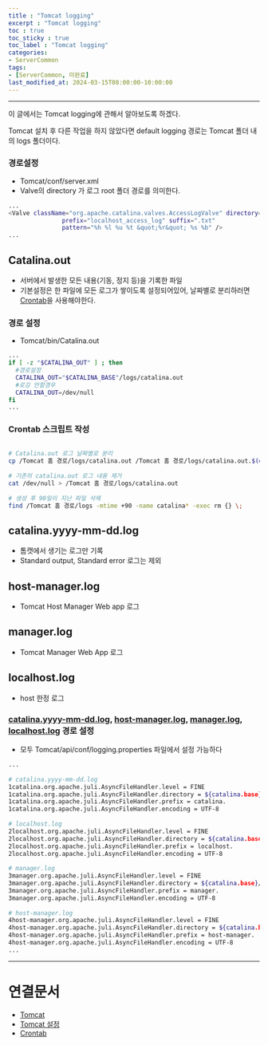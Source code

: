 ```yaml
---
title : "Tomcat logging"
excerpt : "Tomcat logging"
toc : true
toc_sticky : true
toc_label : "Tomcat logging"
categories:
- ServerCommon
tags:
- [ServerCommon, 미완료]
last_modified_at: 2024-03-15T08:00:00-10:00:00
---
```

  
---
  
 이 글에서는 Tomcat logging에 관해서 알아보도록 하겠다.

 Tomcat 설치 후 다른 작업을 하지 않았다면 default logging 경로는 Tomcat 폴더 내의 logs 폴더이다.
  
### 경로설정
- Tomcat/conf/server.xml
- Valve의 directory 가 로그 root 폴더 경로를 의미한다.
  
```bash
...
<Valve className="org.apache.catalina.valves.AccessLogValve" directory="logs"
               prefix="localhost_access_log" suffix=".txt"
               pattern="%h %l %u %t &quot;%r&quot; %s %b" />
...
```
  
## Catalina.out
- 서버에서 발생한 모든 내용(기동, 정지 등)을 기록한 파일
- 기본설정은 한 파일에 모든 로그가 쌓이도록 설정되어있어, 날짜별로 분리하러면 [Crontab](../../servercommon/servercommon-Crontab)을 사용해야한다.
  
### 경로 설정
- Tomcat/bin/Catalina.out
  
```bash
...
if [ -z "$CATALINA_OUT" ] ; then
  #경로설정
  CATALINA_OUT="$CATALINA_BASE"/logs/catalina.out
  #로깅 안할경우
  CATALINA_OUT=/dev/null
fi
...
```
  
### Crontab 스크립트 작성
  
```bash
  
# Catalina.out 로그 날짜별로 분리
cp /Tomcat 홈 경로/logs/catalina.out /Tomcat 홈 경로/logs/catalina.out.$(date +\%y-\%m-\%d).log 2>&1
  
# 기존의 catalina.out 로그 내용 제거
cat /dev/null > /Tomcat 홈 경로/logs/catalina.out
  
# 생성 후 90일이 지난 파일 삭제
find /Tomcat 홈 경로/logs -mtime +90 -name catalina* -exec rm {} \;
```
  
## catalina.yyyy-mm-dd.log
- 톰캣에서 생기는 로그만 기록
- Standard output, Standard error 로그는 제외
  
## host-manager.log
- Tomcat Host Manager Web app 로그
  
## manager.log
- Tomcat Manager Web App 로그
  
## localhost.log
- host 한정 로그
  
### [catalina.yyyy-mm-dd.log](#catalinayyyy-mm-ddlog), [host-manager.log](#host-managerlog), [manager.log](#managerlog), [localhost.log](#localhostlog) 경로 설정
- 모두  Tomcat/api/conf/logging.properties 파일에서 설정 가능하다
  
```bash
...
  
# catalina.yyyy-mm-dd.log
1catalina.org.apache.juli.AsyncFileHandler.level = FINE
1catalina.org.apache.juli.AsyncFileHandler.directory = ${catalina.base}/logs
1catalina.org.apache.juli.AsyncFileHandler.prefix = catalina.
1catalina.org.apache.juli.AsyncFileHandler.encoding = UTF-8
  
# localhost.log
2localhost.org.apache.juli.AsyncFileHandler.level = FINE
2localhost.org.apache.juli.AsyncFileHandler.directory = ${catalina.base}/logs
2localhost.org.apache.juli.AsyncFileHandler.prefix = localhost.
2localhost.org.apache.juli.AsyncFileHandler.encoding = UTF-8
  
# manager.log
3manager.org.apache.juli.AsyncFileHandler.level = FINE
3manager.org.apache.juli.AsyncFileHandler.directory = ${catalina.base}/logs
3manager.org.apache.juli.AsyncFileHandler.prefix = manager.
3manager.org.apache.juli.AsyncFileHandler.encoding = UTF-8
  
# host-manager.log
4host-manager.org.apache.juli.AsyncFileHandler.level = FINE
4host-manager.org.apache.juli.AsyncFileHandler.directory = ${catalina.base}/logs
4host-manager.org.apache.juli.AsyncFileHandler.prefix = host-manager.
4host-manager.org.apache.juli.AsyncFileHandler.encoding = UTF-8
...
```
  
---
  
# 연결문서
- [Tomcat](../../servercommon/servercommon-Tomcat)
- [Tomcat 설정](../../servercommon/servercommon-Tomcat-설정)
- [Crontab](../../servercommon/servercommon-Crontab)